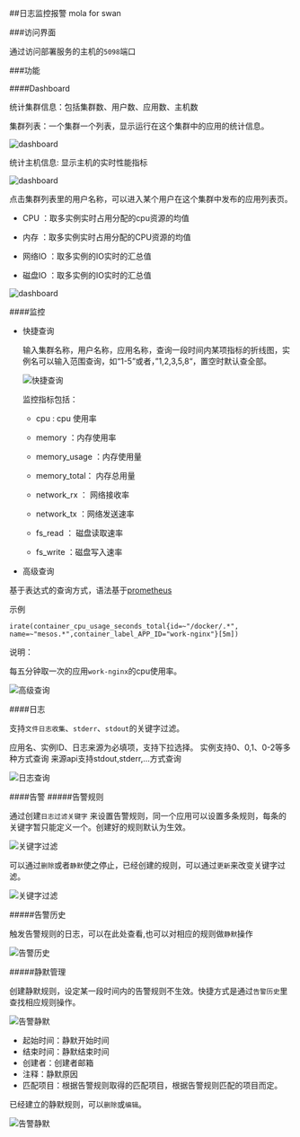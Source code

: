 ##日志监控报警 mola for swan


###访问界面

通过访问部署服务的主机的`5098`端口


###功能

####Dashboard

 统计集群信息：包括集群数、用户数、应用数、主机数

 集群列表：一个集群一个列表，显示运行在这个集群中的应用的统计信息。

 ![dashboard](images/dashboard.png)


 统计主机信息: 显示主机的实时性能指标

 ![dashboard](images/node_info.png)

 点击集群列表里的用户名称，可以进入某个用户在这个集群中发布的应用列表页。

 - CPU ：取多实例实时占用分配的cpu资源的均值

 - 内存 ：取多实例实时占用分配的CPU资源的均值

 - 网络IO ：取多实例的IO实时的汇总值

 - 磁盘IO  ：取多实例的IO实时的汇总值

 ![dashboard](images/apps_info.png)



####监控

- 快捷查询

  输入集群名称，用户名称，应用名称，查询一段时间内某项指标的折线图，实例名可以输入范围查询，如“1-5”或者，”1,2,3,5,8“，置空时默认查全部。

  ![快捷查询](images/app_quicksc.png)


   监控指标包括：

   - cpu : cpu 使用率

   - memory ：内存使用率

   - memory_usage ：内存使用量

   - memory_total： 内存总用量

   - network_rx ： 网络接收率

   - network_tx ：网络发送速率

   - fs_read ： 磁盘读取速率

   - fs_write ：磁盘写入速率




- 高级查询

基于表达式的查询方式，语法基于[prometheus](https://prometheus.io/docs/querying/api/)

示例

```
irate(container_cpu_usage_seconds_total{id=~"/docker/.*", name=~"mesos.*",container_label_APP_ID="work-nginx"}[5m])

```

说明：

 每五分钟取一次的应用`work-nginx`的cpu使用率。


![高级查询](images/app_search.png)

####日志

支持`文件日志收集`、`stderr`、`stdout`的关键字过滤。


应用名、实例ID、日志来源为必填项，支持下拉选择。
实例支持0、0,1、0-2等多种方式查询
来源api支持stdout,stderr,...方式查询



![日志查询](images/logs_search.png)


####告警
#####告警规则

通过创建`日志过滤关键字` 来设置告警规则，同一个应用可以设置多条规则，每条的关键字暂只能定义一个。创建好的规则默认为生效。

![关键字过滤](images/add_alert_rule.png)

可以通过`删除`或者`静默`使之停止，已经创建的规则，可以通过`更新`来改变关键字过滤。

![关键字过滤](images/manage_alert_rule.png)

#####告警历史

触发告警规则的日志，可以在此处查看,也可以对相应的规则做`静默`操作


![告警历史](images/view_alert_history.png)


#####静默管理

创建静默规则，设定某一段时间内的告警规则不生效。快捷方式是通过`告警历史`里查找相应规则操作。

![告警静默](images/alert_silent.png)

  - 起始时间：静默开始时间
  - 结束时间：静默结束时间
  - 创建者：创建者邮箱
  - 注释：静默原因
  - 匹配项目：根据告警规则取得的匹配项目，根据告警规则匹配的项目而定。



已经建立的静默规则，可以`删除`或`编辑`。


 ![告警静默](images/manage_silent.png)
